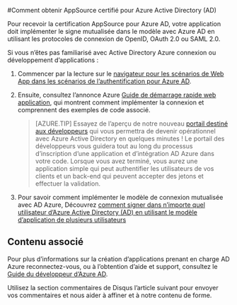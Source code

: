 <properties
   pageTitle="Comment obtenir AppSource certifié pour Azure Active Directory | Microsoft Azure"
   description="Plus d’informations sur comment obtenir votre application AppSource certifié pour Azure Active Directory."
   services="active-directory"
   documentationCenter=""
   authors="skwan"
   manager="mbaldwin"
   editor=""/>

<tags
   ms.service="active-directory"
   ms.devlang="na"
   ms.topic="article"
   ms.tgt_pltfrm="na"
   ms.workload="identity"
   ms.date="10/28/2016"
   ms.author="skwan;bryanla"/>

#<a name="how-to-get-appsource-certified-for-azure-active-directory-ad"></a>Comment obtenir AppSource certifié pour Azure Active Directory (AD) 

Pour recevoir la certification AppSource pour Azure AD, votre application doit implémenter le signe mutualisée dans le modèle avec Azure AD en utilisant les protocoles de connexion de OpenID, OAuth 2.0 ou SAML 2.0. 

Si vous n’êtes pas familiarisé avec Active Directory Azure connexion ou développement d’applications :

1. Commencer par la lecture sur le [navigateur pour les scénarios de Web App dans les scénarios de l’authentification pour Azure AD][AAD-Auth-Scenarios-Browser-To-WebApp].  
2. Ensuite, consultez l’annonce Azure [Guide de démarrage rapide web application][AAD-QuickStart-Web-Apps], qui montrent comment implémenter la connexion et comprennent des exemples de code associé. 

    > [AZURE.TIP] Essayez de l’aperçu de notre nouveau [portail destiné aux développeurs](https://identity.microsoft.com/Docs/Web) qui vous permettra de devenir opérationnel avec Azure Active Directory en quelques minutes !  Le portail des développeurs vous guidera tout au long du processus d’inscription d’une application et d’intégration AD Azure dans votre code.  Lorsque vous avez terminé, vous aurez une application simple qui peut authentifier les utilisateurs de vos clients et un back-end qui peuvent accepter des jetons et effectuer la validation.

3. Pour savoir comment implémenter le modèle de connexion mutualisée avec AD Azure, Découvrez [comment signer dans n’importe quel utilisateur d’Azure Active Directory (AD) en utilisant le modèle d’application de plusieurs utilisateurs][AAD-Howto-Multitenant-Overview]

## <a name="related-content"></a>Contenu associé
Pour plus d’informations sur la création d’applications prenant en charge AD Azure reconnectez-vous, ou à l’obtention d’aide et support, consultez le [Guide du développeur d’Azure AD][AAD-Dev-Guide].

Utilisez la section commentaires de Disqus l’article suivant pour envoyer vos commentaires et nous aider à affiner et à notre contenu de forme.

<!--Reference style links -->
[AAD-Auth-Scenarios]: ./active-directory-authentication-scenarios.md
[AAD-Auth-Scenarios-Browser-To-WebApp]: ./active-directory-authentication-scenarios.md#web-browser-to-web-application
[AAD-Dev-Guide]: ./active-directory-developers-guide.md
[AAD-Howto-Multitenant-Overview]: ./active-directory-devhowto-multi-tenant-overview.md
[AAD-QuickStart-Web-Apps]: ./active-directory-developers-guide.md#web-application-quick-start-guides


<!--Image references-->










